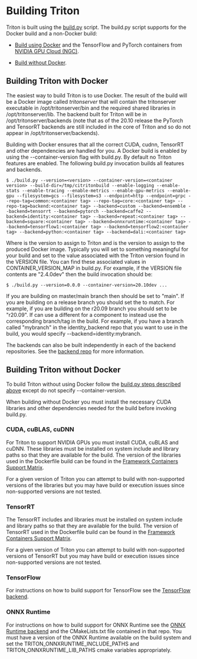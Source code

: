 <!--
# Copyright (c) 2018-2020, NVIDIA CORPORATION. All rights reserved.
#
# Redistribution and use in source and binary forms, with or without
# modification, are permitted provided that the following conditions
# are met:
#  * Redistributions of source code must retain the above copyright
#    notice, this list of conditions and the following disclaimer.
#  * Redistributions in binary form must reproduce the above copyright
#    notice, this list of conditions and the following disclaimer in the
#    documentation and/or other materials provided with the distribution.
#  * Neither the name of NVIDIA CORPORATION nor the names of its
#    contributors may be used to endorse or promote products derived
#    from this software without specific prior written permission.
#
# THIS SOFTWARE IS PROVIDED BY THE COPYRIGHT HOLDERS ``AS IS'' AND ANY
# EXPRESS OR IMPLIED WARRANTIES, INCLUDING, BUT NOT LIMITED TO, THE
# IMPLIED WARRANTIES OF MERCHANTABILITY AND FITNESS FOR A PARTICULAR
# PURPOSE ARE DISCLAIMED.  IN NO EVENT SHALL THE COPYRIGHT OWNER OR
# CONTRIBUTORS BE LIABLE FOR ANY DIRECT, INDIRECT, INCIDENTAL, SPECIAL,
# EXEMPLARY, OR CONSEQUENTIAL DAMAGES (INCLUDING, BUT NOT LIMITED TO,
# PROCUREMENT OF SUBSTITUTE GOODS OR SERVICES; LOSS OF USE, DATA, OR
# PROFITS; OR BUSINESS INTERRUPTION) HOWEVER CAUSED AND ON ANY THEORY
# OF LIABILITY, WHETHER IN CONTRACT, STRICT LIABILITY, OR TORT
# (INCLUDING NEGLIGENCE OR OTHERWISE) ARISING IN ANY WAY OUT OF THE USE
# OF THIS SOFTWARE, EVEN IF ADVISED OF THE POSSIBILITY OF SUCH DAMAGE.
-->

# Building Triton

Triton is built using the [build.py](../build.py) script. The build.py
script supports for the Docker build and a non-Docker build:

* [Build using Docker](#building-triton-with-docker) and the
  TensorFlow and PyTorch containers from [NVIDIA GPU Cloud
  (NGC)](https://ngc.nvidia.com>).

* [Build without Docker](#building-triton-without-docker).

## Building Triton with Docker

The easiest way to build Triton is to use Docker. The result of the
build will be a Docker image called *tritonserver* that will contain
the tritonserver executable in /opt/tritonserver/bin and the required
shared libraries in /opt/tritonserver/lib. The backend built for
Triton will be in /opt/tritonserver/backends (note that as of the
20.10 release the PyTorch and TensorRT backends are still included in
the core of Triton and so do not appear in
/opt/tritonserver/backends).

Building with Docker ensures that all the correct CUDA, cudnn,
TensorRT and other dependencies are handled for you. A Docker build is
enabled by using the --container-version flag with build.py. By
default no Triton features are enabled. The following build.py
invocation builds all features and backends.

```
$ ./build.py --version=<version> --container-version=<container version> --build-dir=/tmp/citritonbuild --enable-logging --enable-stats --enable-tracing --enable-metrics --enable-gpu-metrics --enable-gpu --filesystem=gcs --filesystem=s3 --endpoint=http --endpoint=grpc --repo-tag=common:<container tag> --repo-tag=core:<container tag> --repo-tag=backend:<container tag> --backend=custom --backend=ensemble --backend=tensorrt --backend=pytorch --backend=caffe2 --backend=identity:<container tag> --backend=repeat:<container tag> --backend=square:<container tag> --backend=onnxruntime:<container tag> --backend=tensorflow1:<container tag> --backend=tensorflow2:<container tag> --backend=python:<container tag> --backend=dali:<container tag>
```

Where <version> is the version to assign to Triton and <container
version> is the version to assign to the produced Docker
image. Typically you will set <version> to something meaningful for
your build and set <container version> to the value associated with
the Triton version found in the VERSION file. You can find these
associated values in CONTAINER_VERSION_MAP in build.py. For example,
if the VERSION file contents are "2.4.0dev" then the build invocation
should be:

```
$ ./build.py --version=0.0.0 --container-version=20.10dev ...
```

If you are building on master/main branch then <container tag> should
be set to "main". If you are building on a release branch you should
set the <container tag> to match. For example, if you are building on
the r20.09 branch you should set <container tag> to be "r20.09". If
can use a different <container tag> for a component to instead use the
corresponding branch/tag in the build. For example, if you have a
branch called "mybranch" in the identity_backend repo that you want to
use in the build, you would specify --backend=identity:mybranch.

The backends can also be built independently in each of the backend
repositories. See the [backend
repo](https://github.com/triton-inference-server/backend) for more
information.

## Building Triton without Docker

To build Triton without using Docker follow the [build.py steps
described above](#building-triton-with-docker) except do not specify
--container-version.

When building without Docker you must install the necessary CUDA
libraries and other dependencies needed for the build before invoking
build.py.

### CUDA, cuBLAS, cuDNN

For Triton to support NVIDIA GPUs you must install CUDA, cuBLAS and
cuDNN. These libraries must be installed on system include and library
paths so that they are available for the build. The version of the
libraries used in the Dockerfile build can be found in the [Framework
Containers Support
Matrix](https://docs.nvidia.com/deeplearning/frameworks/support-matrix/index.html).

For a given version of Triton you can attempt to build with
non-supported versions of the libraries but you may have build or
execution issues since non-supported versions are not tested.

### TensorRT

The TensorRT includes and libraries must be installed on system
include and library paths so that they are available for the
build. The version of TensorRT used in the Dockerfile build can be
found in the [Framework Containers Support
Matrix](https://docs.nvidia.com/deeplearning/frameworks/support-matrix/index.html).

For a given version of Triton you can attempt to build with
non-supported versions of TensorRT but you may have build or execution
issues since non-supported versions are not tested.

### TensorFlow

For instructions on how to build support for TensorFlow see the
[TensorFlow
backend](https://github.com/triton-inference-server/tensorflow_backend).

### ONNX Runtime

For instructions on how to build support for ONNX Runtime see the
[ONNX Runtime
backend](https://github.com/triton-inference-server/onnxruntime_backend)
and the CMakeLists.txt file contained in that repo. You must have a
version of the ONNX Runtime available on the build system and set the
TRITON_ONNXRUNTIME_INCLUDE_PATHS and TRITON_ONNXRUNTIME_LIB_PATHS
cmake variables appropriately.
